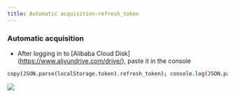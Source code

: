 ```yaml
---
title: Automatic acquisition-refresh_token
---
```


### Automatic acquisition

- After logging in to [Alibaba Cloud Disk] (https://www.aliyundrive.com/drive/), paste it in the console

```sh
copy(JSON.parse(localStorage.token).refresh_token); console.log(JSON.parse(localStorage.token).refresh_token);
```

![](https://github.com/mrabit/aliyundriveDailyCheck/raw/master/assets/refresh_token_1.png)
